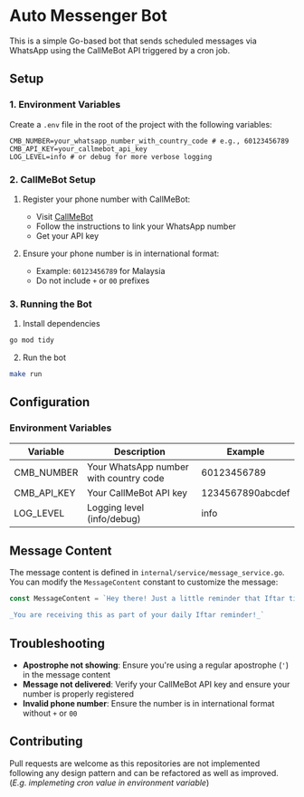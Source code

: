 # Auto Messenger Bot

This is a simple Go-based bot that sends scheduled messages via WhatsApp using the CallMeBot API triggered by a cron job.

## Setup

### 1. Environment Variables

Create a `.env` file in the root of the project with the following variables:
```env
CMB_NUMBER=your_whatsapp_number_with_country_code # e.g., 60123456789
CMB_API_KEY=your_callmebot_api_key
LOG_LEVEL=info # or debug for more verbose logging
```

### 2. CallMeBot Setup

1. Register your phone number with CallMeBot:
   - Visit [CallMeBot](https://www.callmebot.com/blog/free-api-whatsapp-messages/)
   - Follow the instructions to link your WhatsApp number
   - Get your API key

2. Ensure your phone number is in international format:
   - Example: `60123456789` for Malaysia
   - Do not include `+` or `00` prefixes

### 3. Running the Bot

1. Install dependencies
```bash
go mod tidy
```

2. Run the bot
```bash
make run
```


## Configuration

### Environment Variables

| Variable     | Description                          | Example           |
|--------------|--------------------------------------|-------------------|
| CMB_NUMBER   | Your WhatsApp number with country code | 60123456789       |
| CMB_API_KEY  | Your CallMeBot API key               | 1234567890abcdef  |
| LOG_LEVEL    | Logging level (info/debug)           | info              |

## Message Content

The message content is defined in `internal/service/message_service.go`. You can modify the `MessageContent` constant to customize the message:

```go
const MessageContent = `Hey there! Just a little reminder that Iftar time is almost here! 🌅✨ Time to get your meal ready and enjoy your break.

_You are receiving this as part of your daily Iftar reminder!_`
```

## Troubleshooting

- **Apostrophe not showing**: Ensure you're using a regular apostrophe (`'`) in the message content
- **Message not delivered**: Verify your CallMeBot API key and ensure your number is properly registered
- **Invalid phone number**: Ensure the number is in international format without `+` or `00`

## Contributing

Pull requests are welcome as this repositories are not implemented following any design pattern and can be refactored as well as improved. (_E.g. implemeting cron value in environment variable_)

